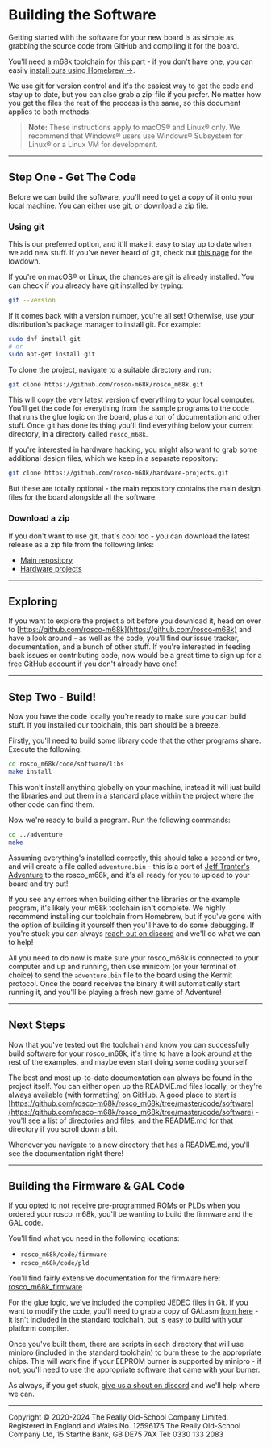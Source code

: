 # Building the Software

Getting started with the software for your new board is as simple as grabbing the source code from GitHub and compiling it for the board.

You'll need a m68k toolchain for this part - if you don't have one, you can easily [install ours using Homebrew →](toolchain-installation.md).

We use git for version control and it's the easiest way to get the code and stay up to date, but you can also grab a zip-file if you prefer. No matter how you get the files the rest of the process is the same, so this document applies to both methods.

> **Note:** These instructions apply to macOS® and Linux® only. We recommend that Windows® users use Windows® Subsystem for Linux® or a Linux VM for development.

---

## Step One - Get The Code

Before we can build the software, you'll need to get a copy of it onto your local machine. You can either use git, or download a zip file.

### Using git

This is our preferred option, and it'll make it easy to stay up to date when we add new stuff. If you've never heard of git, check out [this page](https://www.atlassian.com/git/tutorials/what-is-git) for the lowdown.

If you're on macOS® or Linux, the chances are git is already installed. You can check if you already have git installed by typing:

```sh
git --version
```

If it comes back with a version number, you're all set! Otherwise, use your distribution's package manager to install git. For example:

```sh
sudo dnf install git
# or
sudo apt-get install git
```

To clone the project, navigate to a suitable directory and run:

```sh
git clone https://github.com/rosco-m68k/rosco_m68k.git
```

This will copy the very latest version of everything to your local computer. You'll get the code for everything from the sample programs to the code that runs the glue logic on the board, plus a ton of documentation and other stuff. Once git has done its thing you'll find everything below your current directory, in a directory called `rosco_m68k`.

If you're interested in hardware hacking, you might also want to grab some additional design files, which we keep in a separate repository:

```sh
git clone https://github.com/rosco-m68k/hardware-projects.git
```

But these are totally optional - the main repository contains the main design files for the board alongside all the software.

### Download a zip

If you don't want to use git, that's cool too - you can download the latest release as a zip file from the following links:

- [Main repository](https://github.com/rosco-m68k/rosco_m68k/archive/master.zip)
- [Hardware projects](https://github.com/rosco-m68k/hardware-projects/archive/master.zip)

---

## Exploring

If you want to explore the project a bit before you download it, head on over to [https://github.com/rosco-m68k](https://github.com/rosco-m68k) and have a look around - as well as the code, you'll find our issue tracker, documentation, and a bunch of other stuff. If you're interested in feeding back issues or contributing code, now would be a great time to sign up for a free GitHub account if you don't already have one!

---

## Step Two - Build!

Now you have the code locally you're ready to make sure you can build stuff. If you installed our toolchain, this part should be a breeze.

Firstly, you'll need to build some library code that the other programs share. Execute the following:

```sh
cd rosco_m68k/code/software/libs
make install
```

This won't install anything globally on your machine, instead it will just build the libraries and put them in a standard place within the project where the other code can find them.

Now we're ready to build a program. Run the following commands:

```sh
cd ../adventure
make
```

Assuming everything's installed correctly, this should take a second or two, and will create a file called `adventure.bin` - this is a port of [Jeff Tranter's Adventure](https://github.com/jefftranter/6502/tree/master/c/adventure) to the rosco_m68k, and it's all ready for you to upload to your board and try out!

If you see any errors when building either the libraries or the example program, it's likely your m68k toolchain isn't complete. We highly recommend installing our toolchain from Homebrew, but if you've gone with the option of building it yourself then you'll have to do some debugging. If you're stuck you can always [reach out on discord](https://discord.gg/xpZJmhA) and we'll do what we can to help!

All you need to do now is make sure your rosco_m68k is connected to your computer and up and running, then use minicom (or your terminal of choice) to send the `adventure.bin` file to the board using the Kermit protocol. Once the board receives the binary it will automatically start running it, and you'll be playing a fresh new game of Adventure!

---

## Next Steps

Now that you've tested out the toolchain and know you can successfully build software for your rosco_m68k, it's time to have a look around at the rest of the examples, and maybe even start doing some coding yourself.

The best and most up-to-date documentation can always be found in the project itself. You can either open up the README.md files locally, or they're always available (with formatting) on GitHub. A good place to start is [https://github.com/rosco-m68k/rosco_m68k/tree/master/code/software](https://github.com/rosco-m68k/rosco_m68k/tree/master/code/software) - you'll see a list of directories and files, and the README.md for that directory if you scroll down a bit.

Whenever you navigate to a new directory that has a README.md, you'll see the documentation right there!

---

## Building the Firmware & GAL Code

If you opted to not receive pre-programmed ROMs or PLDs when you ordered your rosco_m68k, you'll be wanting to build the firmware and the GAL code.

You'll find what you need in the following locations:
- `rosco_m68k/code/firmware`
- `rosco_m68k/code/pld`

You'll find fairly extensive documentation for the firmware here: [rosco_m68k_firmware](https://github.com/rosco-m68k/rosco_m68k/tree/develop/code/firmware/rosco_m68k_firmware)

For the glue logic, we've included the compiled JEDEC files in Git. If you want to modify the code, you'll need to grab a copy of GALasm [from here](https://github.com/daveho/GALasm) - it isn't included in the standard toolchain, but is easy to build with your platform compiler.

Once you've built them, there are scripts in each directory that will use minipro (included in the standard toolchain) to burn these to the appropriate chips. This will work fine if your EEPROM burner is supported by minipro - if not, you'll need to use the appropriate software that came with your burner.

As always, if you get stuck, [give us a shout on discord](https://discord.gg/76MhBxJ) and we'll help where we can.

---

Copyright © 2020-2024 The Really Old-School Company Limited. Registered in England and Wales No. 12596175
The Really Old-School Company Ltd, 15 Starthe Bank, GB DE75 7AX Tel: 0330 133 2083
